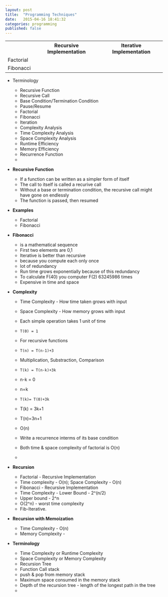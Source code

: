 ```yaml
---
layout: post
title:  "Programming Techniques"
date:   2015-04-16 18:41:32
categories: programming
published: false
---
```


<table class="responsive-table striped">
  <tr>
    <th>  </th>
    <th> Recursive Implementation  </th>
    <th> Iterative Implementation </th>
  </tr>
  <tr>
    <td> Factorial </td>
    <td>   </td>
    <td>   </td>
  </tr>
  <tr>
    <td> Fibonacci </td>
    <td>   </td>
    <td>   </td>
  </tr>
</table>

* Terminology
  * Recursive Function
  * Recursive Call
  * Base Condition/Termination Condition
  * Pause/Resume
  * Factorial
  * Fibonacci
  * Iteration
  * Complexity Analysis
  * Time Complexity Analysis
  * Space Complexity Analysis
  * Runtime Efficiency
  * Memory Efficiency
  * Recurrence Function
  * 
* __Recursive Function__
  * If a function can be written as a simpler form of itself
  * The call to itself is called a recurive call
  * Without a base or termination condition, the recursive call might have gone on endlessly
  * The function is passed, then resumed

* __Examples__
  * Factorial
  * Fibonacci

* __Fibonacci__
  * is a mathematical sequence
  * First two elements are 0,1
  * Iterative is better than recursive
  * because you compute each only once
  * lot of redundancy
  * Run time grows exponentially because of this redundancy
  * To calculate F(40) you computer F(2) 63245986 times
  * Expensive in time and space

* __Complexity__
  * Time Complexity - How time taken grows with input
  * Space Complexity - How memory grows with input
  * Each simple operation takes 1 unit of time
  * `T(0) = 1`
  * For recursive functions
  * `T(n) = T(n-1)+3`
  * Multiplication, Substraction, Comparison
  * `T(k) = T(n-k)+3k`
  * n-k = 0
  * n=k
  * `T(k)= T(0)+3k`
  * T(k) = 3k+1
  * T(n)=3n+1
  * O(n)
  * Write a recurrence interms of its base condition

  * Both time & space complexity of factorial is O(n)

  * 

* __Recursion__
  * Factorial - Recursive Implementation
  * Time complexity - O(n); Space Complexity - O(n)
  * Fibonacci - Recursive Implementation
  * Time Complexity - Lower Bound - 2^(n/2)
  * Upper bound - 2^n
  * O(2^n) - worst time complexity
  * Fib-Iterative.

* __Recursion with Memoization__
  * Time Complexity - O(n)
  * Memory Complexity - 

* __Terminology__
  * Time Complexity or Runtime Complexity
  * Space Complexity or Memory Complexity
  * Recursion Tree
  * Function Call stack
  * push & pop from memory stack
  * Maximum space consumed in the memory stack
  * Depth of the recursion tree - length of the longest path in the tree
  * 